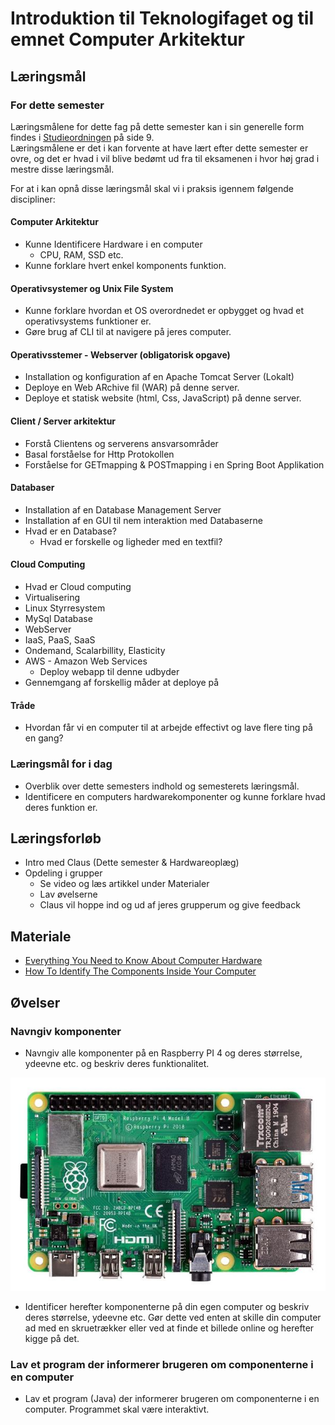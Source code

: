 <!-- JS use if these pages are used as githubpages. can be deleted if used elsewhere -->
<script src="https://code.jquery.com/jquery-3.2.1.min.js"></script>
<script src="script.js"></script>

# Introduktion til Teknologifaget og til emnet Computer Arkitektur 

## Læringsmål

### For dette semester
Læringsmålene for dette fag på dette semester kan i sin generelle form findes i [Studieordningen](https://kea.dk/images/DA/Files/Uddannelser/Studieordninger/STO-Datamatiker-2019-december.pdf) på side 9.    
Læringsmålene er det i kan forvente at have lært efter dette semester er ovre, og det er hvad i vil blive bedømt ud fra til eksamenen i hvor høj grad i mestre disse læringsmål.

For at i kan opnå disse læringsmål skal vi i praksis igennem følgende discipliner:
#### Computer Arkitektur
* Kunne Identificere Hardware i en computer
	* CPU, RAM, SSD etc.
* Kunne forklare hvert enkel komponents funktion.

#### Operativsystemer og Unix File System
* Kunne forklare hvordan et OS overordnedet er opbygget og hvad et operativsystems funktioner er.
* Gøre brug af CLI til at navigere på jeres computer.

#### Operativsstemer - Webserver (obligatorisk opgave)
* Installation og konfiguration af en Apache Tomcat Server (Lokalt)
* Deploye en Web ARchive fil (WAR) på denne server.
* Deploye et statisk website (html, Css, JavaScript) på denne server.

#### Client / Server arkitektur
* Forstå Clientens og serverens ansvarsområder
* Basal forståelse for Http Protokollen
* Forståelse for GETmapping & POSTmapping i en Spring Boot Applikation

#### Databaser
* Installation af en Database Management Server
* Installation af en GUI til nem interaktion med Databaserne
* Hvad er en Database?
	* Hvad er forskelle og ligheder med en textfil?

#### Cloud Computing
* Hvad er Cloud computing
* Virtualisering
* Linux Styrresystem
* MySql Database
* WebServer
* IaaS, PaaS, SaaS
* Ondemand, Scalarbillity, Elasticity
* AWS - Amazon Web Services
	* Deploy webapp til denne udbyder
* Gennemgang af forskellig måder at deploye på

#### Tråde
* Hvordan får vi en computer til at arbejde effectivt og lave flere ting på en gang?

### Læringsmål for i dag
* Overblik over dette semesters indhold  og semesterets læringsmål.
* Identificere en computers hardwarekomponenter og kunne forklare hvad deres funktion er.
 
## Læringsforløb
* Intro med Claus (Dette semester & Hardwareoplæg)
* Opdeling i grupper
	* Se video og læs artikkel under Materialer
	* Lav øvelserne
	* Claus vil hoppe ind og ud af jeres grupperum og give feedback

## Materiale
* [Everything You Need to Know About Computer Hardware](https://www.lifewire.com/computer-hardware-2625895)
* [How To Identify The Components Inside Your Computer](https://www.youtube.com/watch?v=yRmPTbGBqVI)

## Øvelser

### Navngiv komponenter
* Navngiv alle komponenter på en Raspberry PI 4 og deres størrelse, ydeevne etc. og beskriv deres funktionalitet.    

![](img/RPI4-MODBP-1GB_DSL.png) 

* Identificer herefter komponenterne på din egen computer og beskriv deres størrelse, ydeevne etc.  Gør dette ved enten at skille din computer ad med en skruetrækker eller ved at finde et billede online og herefter kigge på det. 

### Lav et program der informerer brugeren om componenterne i en computer 
* Lav et program (Java) der informerer brugeren om componenterne i en computer. Programmet skal være interaktivt.
